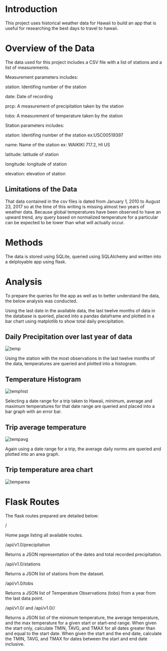 # Introduction

This project uses historical weather data for Hawaii to build an app that is useful for researching the best days to travel to hawaii.

# Overview of the Data

 The data used for this project includes a CSV file with a list of stations and a list of measurements.
 
 Measurement parameters includes:
 
 station: Identifing number of the station
 
 date: Date of recording
 
 prcp: A measurement of precipitation taken by the station
 
 tobs: A measurement of temperature taken by the station
 
 Station parameters includes:
 
 station: Identifing number of the station ex:USC00519397
 
 name: Name of the station ex: WAIKIKI 717.2, HI US
 
 latitude: latitude of station
 
 longitude: longitude of station
 
 elevation: elevation of station 

## Limitations of the Data

That data contained in the csv files is dated from January 1, 2010 to August 23, 2017 so at the time of this writing is missing almost two years of weather data. Because global temperatures have been observed to have an upward trend, any query based on normalized temperature for a particular can be expected to be lower than what will actually occur.

# Methods

The data is stored using SQLite, queried using SQLAlchemy and written into a delployable app using flask.

# Analysis

To prepare the queries for the app as well as to better understand the data, the below analysis was conducted.

Using the last date in the available data, the last twelve months of data in the database is queried, placed into a pandas dataframe and plotted in a bar chart using matplotlib to show total daily precipitation.

## Daily Precipitation over last year of data
![temp](Output/temp.png)

Using the station with the most observations in the last twelve months of the data, temperatures are queried and plotted into a histogram.

## Temperature Histogram
![temphist](Output/temphist.png)

Selecting a date range for a trip taken to Hawaii, minimum, average and maximum temperatures for that date range are queried and placed into a bar graph with an error bar.

## Trip average temperature
![tempavg](Output/tempavg.png)

Again using a date range for a trip, the average daily norms are queried and plotted into an area graph.

## Trip temperature area chart
![temparea](Output/temparea.png)

# Flask Routes

The flask routes prepared are detailed below:

/

Home page listing all available routes.

/api/v1.0/precipitation

Returns a JSON representation of the dates and total recorded precipitation.

/api/v1.0/stations

Returns a JSON list of stations from the dataset.

/api/v1.0/tobs

Returns a JSON list of Temperature Observations (tobs) from a year from the last data point.

/api/v1.0/<start> and /api/v1.0/<start>/<end>

Returns a JSON list of the minimum temperature, the average temperature, and the max temperature for a given start or start-end range.
When given the start only, calculate TMIN, TAVG, and TMAX for all dates greater than and equal to the start date.
When given the start and the end date, calculate the TMIN, TAVG, and TMAX for dates between the start and end date inclusive.

